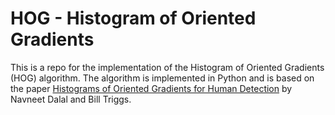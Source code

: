 # HOG - Histogram of Oriented Gradients

This is a repo for the implementation of the Histogram of Oriented Gradients (HOG) algorithm. The algorithm is implemented in Python and is based on the paper [Histograms of Oriented Gradients for Human Detection](http://lear.inrialpes.fr/people/triggs/pubs/Dalal-cvpr05.pdf) by Navneet Dalal and Bill Triggs.
